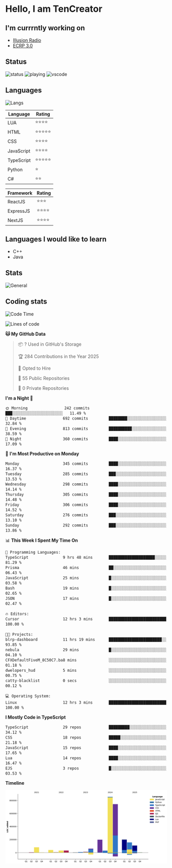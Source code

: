 # Hello, I am TenCreator

## I'm currrntly working on
- [Illusion Radio](https://illusionradio.co.uk/)
- [ECRP 3.0](http://github.com/Emerald-Coast-Roleplay/)

## Status
![status](https://api.statusbadges.me/badge/status/518334475038359555?simple=true&style=for-the-badge)
![playing](https://api.statusbadges.me/badge/playing/518334475038359555?style=for-the-badge)
![vscode](https://api.statusbadges.me/badge/vscode/518334475038359555?style=for-the-badge)

## Languages
![Langs](https://github-readme-stats.vercel.app/api/top-langs/?username=tencreator&layout=compact&theme=radical)


|Language|Rating|
|--------|------|
|LUA|⭐️⭐️⭐️⭐️|
|HTML|⭐️⭐️⭐️⭐️⭐️|
|CSS|⭐️⭐️⭐️⭐️|
|JavaScript|⭐️⭐️⭐️⭐️|
|TypeScript|⭐️⭐️⭐️⭐️⭐️|
|Python|⭐️|
|C#|⭐️⭐️ |

|Framework|Rating|
|--------|------|
|ReactJS|⭐️⭐️⭐|
|ExpressJS|⭐️⭐️⭐️⭐️|
|NextJS|⭐️⭐️⭐⭐️|

## Languages I would like to learn
- C++
- Java

## Stats
![General](https://github-readme-stats.vercel.app/api?username=tencreator&show_icons=true&theme=radical)

## Coding stats

<!--START_SECTION:waka-->
![Code Time](http://img.shields.io/badge/Code%20Time-463%20hrs%2039%20mins-blue)

![Lines of code](https://img.shields.io/badge/From%20Hello%20World%20I%27ve%20Written-2.0%20million%20lines%20of%20code-blue)

**🐱 My GitHub Data** 

> 📦 ? Used in GitHub's Storage 
 > 
> 🏆 284 Contributions in the Year 2025
 > 
> 💼 Opted to Hire
 > 
> 📜 55 Public Repositories 
 > 
> 🔑 0 Private Repositories 
 > 
**I'm a Night 🦉** 

```text
🌞 Morning                242 commits         ███░░░░░░░░░░░░░░░░░░░░░░   11.49 % 
🌆 Daytime                692 commits         ████████░░░░░░░░░░░░░░░░░   32.84 % 
🌃 Evening                813 commits         ██████████░░░░░░░░░░░░░░░   38.59 % 
🌙 Night                  360 commits         ████░░░░░░░░░░░░░░░░░░░░░   17.09 % 
```
📅 **I'm Most Productive on Monday** 

```text
Monday                   345 commits         ████░░░░░░░░░░░░░░░░░░░░░   16.37 % 
Tuesday                  285 commits         ███░░░░░░░░░░░░░░░░░░░░░░   13.53 % 
Wednesday                298 commits         ████░░░░░░░░░░░░░░░░░░░░░   14.14 % 
Thursday                 305 commits         ████░░░░░░░░░░░░░░░░░░░░░   14.48 % 
Friday                   306 commits         ████░░░░░░░░░░░░░░░░░░░░░   14.52 % 
Saturday                 276 commits         ███░░░░░░░░░░░░░░░░░░░░░░   13.10 % 
Sunday                   292 commits         ███░░░░░░░░░░░░░░░░░░░░░░   13.86 % 
```


📊 **This Week I Spent My Time On** 

```text
💬 Programming Languages: 
TypeScript               9 hrs 48 mins       ████████████████████░░░░░   81.29 % 
Prisma                   46 mins             ██░░░░░░░░░░░░░░░░░░░░░░░   06.43 % 
JavaScript               25 mins             █░░░░░░░░░░░░░░░░░░░░░░░░   03.58 % 
Bash                     19 mins             █░░░░░░░░░░░░░░░░░░░░░░░░   02.65 % 
JSON                     17 mins             █░░░░░░░░░░░░░░░░░░░░░░░░   02.47 % 

🔥 Editors: 
Cursor                   12 hrs 3 mins       █████████████████████████   100.00 % 

🐱‍💻 Projects: 
blrp-dashboard           11 hrs 19 mins      ███████████████████████░░   93.85 % 
nebula                   29 mins             █░░░░░░░░░░░░░░░░░░░░░░░░   04.10 % 
CFXDefaultFiveM_8C50C7.ba8 mins              ░░░░░░░░░░░░░░░░░░░░░░░░░   01.18 % 
dwelopers_hud            5 mins              ░░░░░░░░░░░░░░░░░░░░░░░░░   00.75 % 
catty-blacklist          0 secs              ░░░░░░░░░░░░░░░░░░░░░░░░░   00.12 % 

💻 Operating System: 
Linux                    12 hrs 3 mins       █████████████████████████   100.00 % 
```

**I Mostly Code in TypeScript** 

```text
TypeScript               29 repos            █████████░░░░░░░░░░░░░░░░   34.12 % 
CSS                      18 repos            █████░░░░░░░░░░░░░░░░░░░░   21.18 % 
JavaScript               15 repos            ████░░░░░░░░░░░░░░░░░░░░░   17.65 % 
Lua                      14 repos            ████░░░░░░░░░░░░░░░░░░░░░   16.47 % 
EJS                      3 repos             █░░░░░░░░░░░░░░░░░░░░░░░░   03.53 % 
```



**Timeline**

![Lines of Code chart](https://raw.githubusercontent.com/tencreator/tencreator/main/assets/bar_graph.png)


<!--END_SECTION:waka-->
